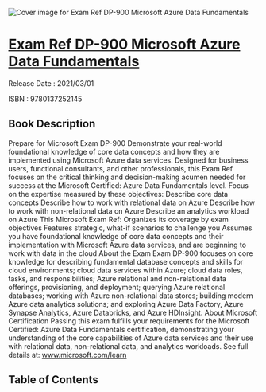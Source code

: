 ![Cover image for Exam Ref DP-900 Microsoft Azure Data Fundamentals](https://imgdetail.ebookreading.net/cover/cover/202109/EB9780137252145.jpg)

[Exam Ref DP-900 Microsoft Azure Data Fundamentals](https://ebookreading.net/view/book/Exam+Ref+DP-900+Microsoft+Azure+Data+Fundamentals-EB9780137252145_1.html "Exam Ref DP-900 Microsoft Azure Data Fundamentals")
====================================================================================================================

Release Date : 2021/03/01

ISBN : 9780137252145

Book Description
-----------------

Prepare for Microsoft Exam DP-900 Demonstrate your real-world foundational knowledge of core data concepts and how they are implemented using Microsoft Azure data services. Designed for business users, functional consultants, and other professionals, this Exam Ref focuses on the critical thinking and decision-making acumen needed for success at the Microsoft Certified: Azure Data Fundamentals level.
Focus on the expertise measured by these objectives:
Describe core data concepts
Describe how to work with relational data on Azure
Describe how to work with non-relational data on Azure
Describe an analytics workload on Azure
This Microsoft Exam Ref:
Organizes its coverage by exam objectives
Features strategic, what-if scenarios to challenge you
Assumes you have foundational knowledge of core data concepts and their implementation with Microsoft Azure data services, and are beginning to work with data in the cloud
About the Exam
Exam DP-900 focuses on core knowledge for describing fundamental database concepts and skills for cloud environments; cloud data services within Azure; cloud data roles, tasks, and responsibilities; Azure relational and non-relational data offerings, provisioning, and deployment; querying Azure relational databases; working with Azure non-relational data stores; building modern Azure data analytics solutions; and exploring Azure Data Factory, Azure Synapse Analytics, Azure Databricks, and Azure HDInsight.
About Microsoft Certification
Passing this exam fulfills your requirements for the Microsoft Certified: Azure Data Fundamentals certification, demonstrating your understanding of the core capabilities of Azure data services and their use with relational data, non-relational data, and analytics workloads.
See full details at:
www.microsoft.com/learn


Table of Contents
-----------------

